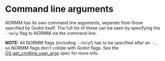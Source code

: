 # Command line arguments
NORMM has its own command line arguments, separate from those specified by Godot itself. The full list of these can be seen by specifying the `--help` flag to NORMM via the command line.

**NOTE:** All NORMM flags (including `--help`!) has to be specified after an `--`, so NORMM flags don't collide with Godot flags. See the [OS.get_cmdline_user_args](https://docs.godotengine.org/en/latest/classes/class_os.html#class-os-method-get-cmdline-user-args) spec for more info.
